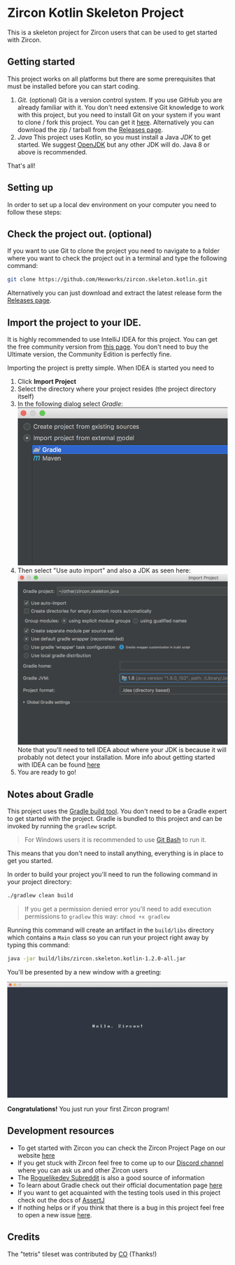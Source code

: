 # Zircon Kotlin Skeleton Project

This is a skeleton project for Zircon users that can be used to get started with Zircon.

## Getting started

This project works on all platforms but there are some prerequisites that must be installed
before you can start coding.

1. *Git.* (optional)
    Git is a version control system. If you use GitHub you are already familiar with it.
    You don't need extensive Git knowledge to work with this project, but you need to install Git
    on your system if you want to clone / fork this project. You can get it [here](https://git-scm.com/).
    Alternatively you can download the zip / tarball from the [Releases page](https://github.com/Hexworks/zircon.skeleton.kotlin/releases).
2. *Java*
    This project uses Kotlin, so you must install a Java *JDK* to get started. We suggest [OpenJDK](https://openjdk.java.net/install/)
    but any other JDK will do. Java 8 or above is recommended.

That's all!

## Setting up

In order to set up a local dev environment on your computer you need to follow these steps:

## Check the project out. (optional)

If you want to use Git to clone the project you need to navigate to a folder where you want
to check the project out in a terminal and type the following command:
```bash
git clone https://github.com/Hexworks/zircon.skeleton.kotlin.git
```
Alternatively you can just download and extract the latest release form the [Releases page](https://github.com/Hexworks/zircon.skeleton.kotlin/releases).

## Import the project to your IDE.

It is highly recommended to use IntelliJ IDEA for this project. You can get the free community
version from [this page](https://www.jetbrains.com/idea/download/). You don't need
to buy the Ultimate version, the Community Edition is perfectly fine.

Importing the project is pretty simple. When IDEA is started you need to

1. Click **Import Project**
2. Select the directory where your project resides (the project directory itself)
3. In the following dialog select *Gradle*:
   ![import](img/import.png)
4. Then select "Use auto import" and also a JDK as seen here:
   ![settings](img/settings.png)
   Note that you'll need to tell IDEA about where your JDK is because it will probably
   not detect your installation. More info about getting started with IDEA can be found
   [here](https://www.jetbrains.com/help/idea/install-and-set-up-product.html)
5. You are ready to go!

## Notes about Gradle

This project uses the [Gradle build tool](https://docs.gradle.org/current/userguide/userguide.html).
You don't need to be a Gradle expert to get started with the project. Gradle is bundled to
this project and can be invoked by running the `gradlew` script.

> For Windows users it is recommended to use [Git Bash](https://git-scm.com/downloads) to run it.

This means that you don't need to install anything, everything is in place to get you started.

In order to build your project you'll need to run the following command in your project directory:

```bash
./gradlew clean build
```

> If you get a permission denied error you'll need to add execution permissions to `gradlew`
> this way: `chmod +x gradlew`

Running this command will create an artifact in the `build/libs` directory which contains a `Main`
class so you can run your project right away by typing this command:

```bash
java -jar build/libs/zircon.skeleton.kotlin-1.2.0-all.jar
```

You'll be presented by a new window with a greeting:

![Greeting](img/hello.png)

**Congratulations!** You just run your first Zircon program!

## Development resources

- To get started with Zircon you can check the Zircon Project Page on our website [here](https://hexworks.org/projects/zircon/)
- If you get stuck with Zircon feel free to come up to our [Discord channel](https://discordapp.com/invite/vSNgvBh)
  where you can ask us and other Zircon users
- The [Roguelikedev Subreddit](https://www.reddit.com/r/roguelikedev/) is also a good source of
  information
- To learn about Gradle check out their official documentation page [here](https://docs.gradle.org/current/userguide/userguide.html)
- If you want to get acquainted with the testing tools used in this project check out the
  docs of [AssertJ](http://joel-costigliola.github.io/assertj/)
- If nothing helps or if you think that there is a bug in this project feel free to open
  a new issue [here](https://github.com/Hexworks/zircon.skeleton.kotlin/issues/new).

## Credits

The "tetris" tileset was contributed by [CO](https://github.com/EdgeWasherMcgee/Tetris) (Thanks!)
